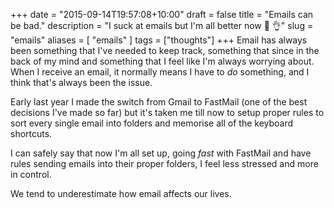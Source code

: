 +++
date = "2015-09-14T19:57:08+10:00"
draft = false
title = "Emails can be bad."
description = "I suck at emails but I'm all better now 📮  👌"
slug = "emails"
aliases = [
	"emails"
]
tags = ["thoughts"]
+++
Email has always been something that I've needed to keep track, something that since in the back of my mind and something that I feel like I'm always worrying about. When I receive an email, it normally means I have to *do* something, and I think that's always been the issue.

Early last year I made the switch from Gmail to FastMail (one of the best decisions I've made so far) but it's taken me till now to setup proper rules to sort every single email into folders and memorise all of the keyboard shortcuts. 

I can safely say that now I'm all set up, going _fast_ with FastMail and have rules sending emails into their proper folders, I feel less stressed and more in control. 

We tend to underestimate how email affects our lives.
